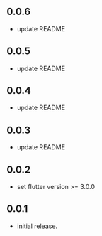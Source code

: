 ## 0.0.6

* update README

## 0.0.5

* update README

## 0.0.4

* update README

## 0.0.3

* update README

## 0.0.2

* set flutter version >= 3.0.0

## 0.0.1

* initial release.
